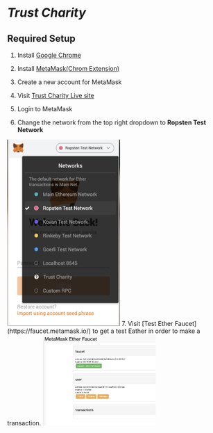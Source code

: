 # ***Trust Charity***
## Required Setup

1. Install [Google Chrome](https://www.google.com/chrome/)

2. Install [MetaMask(Chrom Extension)](https://chrome.google.com/webstore/detail/metamask/nkbihfbeogaeaoehlefnkodbefgpgknn?hl=en)

3. Create a new account for MetaMask

4. Visit [Trust Charity Live site](https://trust-charity.herokuapp.com)

5. Login to MetaMask

6. Change the network from the top right dropdown to **Ropsten Test Network**  
<img src="https://github.com/tonynguyenit18/trust-charity/blob/readme/resources/network_select.png" alt="networkSelect" width="260">
7. Visit [Test Ether Faucet](https://faucet.metamask.io/) to get a test Eather in order to make a transaction.  
<img src="https://github.com/tonynguyenit18/trust-charity/blob/readme/resources/get_test_ether.png" alt="testEther" width="260">